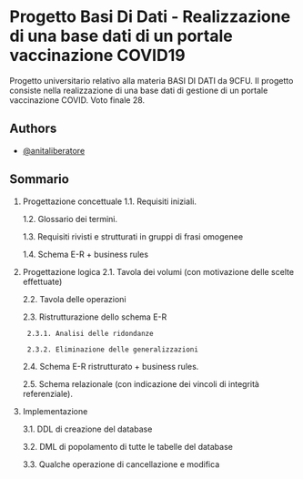 
# Progetto Basi Di Dati - Realizzazione di una base dati di un portale vaccinazione COVID19

Progetto universitario relativo alla materia BASI DI DATI da 9CFU. Il progetto consiste nella realizzazione di una base dati di gestione di un portale vaccinazione COVID. Voto finale 28.



## Authors

- [@anitaliberatore](https://www.linkedin.com/in/anitaliberatore)


## Sommario

1. Progettazione concettuale
    1.1. Requisiti iniziali.

    1.2. Glossario dei termini.

    1.3. Requisiti rivisti e strutturati in gruppi di frasi omogenee

    1.4. Schema E-R + business rules


2. Progettazione logica
    2.1. Tavola dei volumi (con motivazione delle scelte effettuate)

    2.2. Tavola delle operazioni

    2.3. Ristrutturazione dello schema E-R

        2.3.1. Analisi delle ridondanze

        2.3.2. Eliminazione delle generalizzazioni 

    2.4. Schema E-R ristrutturato + business rules. 

    2.5. Schema relazionale (con indicazione dei vincoli di integrità referenziale).

3. Implementazione

   3.1. DDL di creazione del database

   3.2. DML di popolamento di tutte le tabelle del database 

   3.3. Qualche operazione di cancellazione e modifica
